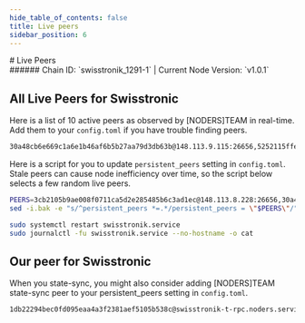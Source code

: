 ```yaml
---
hide_table_of_contents: false
title: Live peers
sidebar_position: 6
---
```


<div class="h1-with-icon icon-swisstronic">
# Live Peers
</div>
###### Chain ID: `swisstronik_1291-1` | Current Node Version: `v1.0.1`

## All Live Peers for Swisstronic
Here is a list of 10 active peers as observed by [NODERS]TEAM in real-time. Add them to your `config.toml` if you have trouble finding peers.

```bash
30a48cb6e669c1a6e1b46af6b5b27aa79d3db63b@148.113.9.115:26656,5252115ffe888beaf35e00a7bfe92f1aa4210ddb@37.59.22.150:26656,5cada5d76c6fddab74981b4ca430e0771b6ec35e@57.129.28.235:26656,3cb2105b9ae008f0711ca5d2e285485b6c3ad1ec@148.113.8.228:26656,b368e2232e4cdec602c96b77505401f94a643847@148.113.1.150:17156,1f35bf4128576d94c99297a2e33b06b7ee0ae3d2@146.59.111.161:26656,79a61fe7d8dfe68d3a3b7abf8b96db708ab4cf14@148.113.9.130:26656,08dd07a1d78fc127caf43aa877f437d2bd01a8fe@148.113.16.236:26656,938602a61369289178895f26669859b64dea588f@2001:26656,38b85901aa0eccb8c3219ca75ec02761cea26746@198.244.215.142:26656
```

Here is a script for you to update `persistent_peers` setting in `config.toml`. Stale peers can cause node inefficiency over time, so the script below selects a few random live peers.

```bash
PEERS=3cb2105b9ae008f0711ca5d2e285485b6c3ad1ec@148.113.8.228:26656,30a48cb6e669c1a6e1b46af6b5b27aa79d3db63b@148.113.9.115:26656,938602a61369289178895f26669859b64dea588f@2001:26656,b368e2232e4cdec602c96b77505401f94a643847@148.113.1.150:17156,08dd07a1d78fc127caf43aa877f437d2bd01a8fe@148.113.16.236:26656
sed -i.bak -e "s/^persistent_peers *=.*/persistent_peers = \"$PEERS\"/" ~/.swisstronik/config/config.toml

sudo systemctl restart swisstronik.service
sudo journalctl -fu swisstronik.service --no-hostname -o cat
```

## Our peer for Swisstronic
When you state-sync, you might also consider adding [NODERS]TEAM state-sync peer to your persistent_peers setting in `config.toml`.

```bash
1db22294bec0fd095eaa4a3f2381aef5105b538c@swisstronik-t-rpc.noders.services:26656
```
